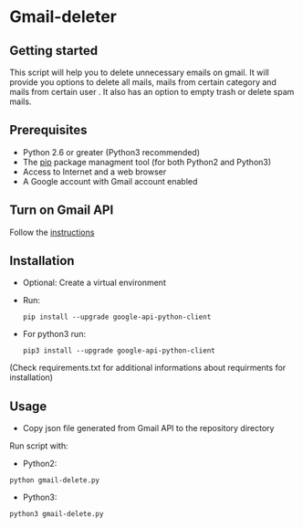 # Gmail-deleter

Getting started
---------------

This script will help you to delete unnecessary emails on gmail. It will provide you options to delete all mails, mails from certain category and mails from certain user . It also has an option to empty trash or delete spam mails. 


Prerequisites
-------------

 - Python 2.6 or greater (Python3 recommended)
 - The [pip](https://pypi.python.org/pypi/pip) package managment tool (for both Python2 and Python3)
 - Access to Internet and a web browser
 - A Google account with Gmail account enabled

Turn on Gmail API
-----------------

Follow the [instructions](https://developers.google.com/gmail/api/quickstart/python#step_1_turn_on_the_api_name)

Installation
------------

 - Optional: Create a virtual environment 
 - Run: 
   
   `pip install --upgrade google-api-python-client`
 
 - For python3 run: 
   
   `pip3 install --upgrade google-api-python-client`
 
(Check requirements.txt for additional informations about requirments for installation)

Usage
-----

 - Copy json file generated from Gmail API to the repository directory 


Run script with:

- Python2: 

`python gmail-delete.py`  

- Python3:

`python3 gmail-delete.py`
